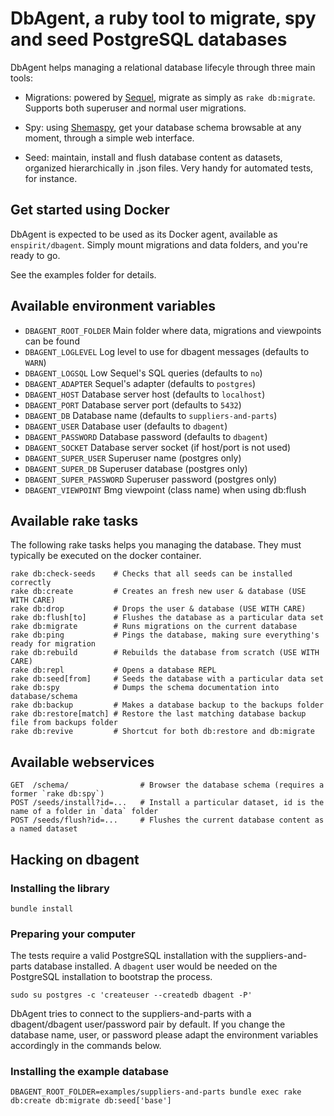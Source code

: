 # DbAgent, a ruby tool to migrate, spy and seed PostgreSQL databases

DbAgent helps managing a relational database lifecyle through three main tools:

* Migrations: powered by [Sequel](http://sequel.jeremyevans.net/), migrate as simply as `rake db:migrate`. Supports both superuser and normal user migrations.

* Spy: using [Shemaspy](http://schemaspy.sourceforge.net/), get your database schema browsable at any moment, through a simple web interface.

* Seed: maintain, install and flush database content as datasets, organized hierarchically in .json files. Very handy for automated tests, for instance.

## Get started using Docker

DbAgent is expected to be used as its Docker agent, available as `enspirit/dbagent`. Simply mount migrations and data folders, and you're ready to go.

See the examples folder for details.

## Available environment variables

* `DBAGENT_ROOT_FOLDER`     Main folder where data, migrations and viewpoints can be found
* `DBAGENT_LOGLEVEL`        Log level to use for dbagent messages (defaults to `WARN`)
* `DBAGENT_LOGSQL`          Low Sequel's SQL queries (defaults to `no`)
* `DBAGENT_ADAPTER`         Sequel's adapter (defaults to `postgres`)
* `DBAGENT_HOST`            Database server host (defaults to `localhost`)
* `DBAGENT_PORT`            Database server port (defaults to `5432`)
* `DBAGENT_DB`              Database name (defaults to `suppliers-and-parts`)
* `DBAGENT_USER`            Database user (defaults to `dbagent`)
* `DBAGENT_PASSWORD`        Database password (defaults to `dbagent`)
* `DBAGENT_SOCKET`          Database server socket (if host/port is not used)
* `DBAGENT_SUPER_USER`      Superuser name (postgres only)
* `DBAGENT_SUPER_DB`        Superuser database (postgres only)
* `DBAGENT_SUPER_PASSWORD`  Superuser password (postgres only)
* `DBAGENT_VIEWPOINT`       Bmg viewpoint (class name) when using db:flush

## Available rake tasks

The following rake tasks helps you managing the database. They must typically be executed on the docker container.

```
rake db:check-seeds    # Checks that all seeds can be installed correctly
rake db:create         # Creates an fresh new user & database (USE WITH CARE)
rake db:drop           # Drops the user & database (USE WITH CARE)
rake db:flush[to]      # Flushes the database as a particular data set
rake db:migrate        # Runs migrations on the current database
rake db:ping           # Pings the database, making sure everything's ready for migration
rake db:rebuild        # Rebuilds the database from scratch (USE WITH CARE)
rake db:repl           # Opens a database REPL
rake db:seed[from]     # Seeds the database with a particular data set
rake db:spy            # Dumps the schema documentation into database/schema
rake db:backup         # Makes a database backup to the backups folder
rake db:restore[match] # Restore the last matching database backup file from backups folder
rake db:revive         # Shortcut for both db:restore and db:migrate
```

## Available webservices

```
GET  /schema/                # Browser the database schema (requires a former `rake db:spy`)
POST /seeds/install?id=...   # Install a particular dataset, id is the name of a folder in `data` folder
POST /seeds/flush?id=...     # Flushes the current database content as a named dataset
```

## Hacking on dbagent

### Installing the library

```
bundle install
```

### Preparing your computer

The tests require a valid PostgreSQL installation with the suppliers-and-parts
database installed. A `dbagent` user would be needed on the PostgreSQL installation
to bootstrap the process.

```
sudo su postgres -c 'createuser --createdb dbagent -P'
```

DbAgent tries to connect to the suppliers-and-parts with a dbagent/dbagent user/password
pair by default. If you change the database name, user, or password please adapt the
environment variables accordingly in the commands below.

### Installing the example database

```
DBAGENT_ROOT_FOLDER=examples/suppliers-and-parts bundle exec rake db:create db:migrate db:seed['base']
```
